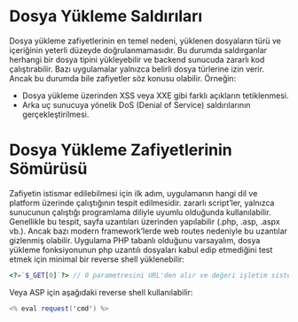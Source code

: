 # Dosya Yükleme Saldırıları
Dosya yükleme zafiyetlerinin en temel nedeni, yüklenen dosyaların türü ve içeriğinin yeterli düzeyde doğrulanmamasıdır. Bu durumda saldırganlar herhangi bir dosya tipini yükleyebilir ve backend sunucuda zararlı kod çalıştırabilir. Bazı uygulamalar yalnızca belirli dosya türlerine izin verir. Ancak bu durumda bile zafiyetler söz konusu olabilir. Örneğin:
- Dosya yükleme üzerinden XSS veya XXE gibi farklı açıkların tetiklenmesi.
- Arka uç sunucuya yönelik DoS (Denial of Service) saldırılarının gerçekleştirilmesi.

# Dosya Yükleme Zafiyetlerinin Sömürüsü
Zafiyetin istismar edilebilmesi için ilk adım, uygulamanın hangi dil ve platform üzerinde çalıştığının tespit edilmesidir. zararlı script’ler, yalnızca sunucunun çalıştığı programlama diliyle uyumlu olduğunda kullanılabilir. Genellikle bu tespit, sayfa uzantıları üzerinden yapılabilir (.php, .asp, .aspx vb.). Ancak bazı modern framework’lerde web routes nedeniyle bu uzantılar gizlenmiş olabilir. Uygulama PHP tabanlı olduğunu varsayalım, dosya yükleme fonksiyonunun php uzantılı dosyaları kabul edip etmediğini test etmek için minimal bir reverse shell yüklenebilir:
```php
<?=`$_GET[0]`?> // 0 parametresini URL'den alır ve değeri işletim sistemi komutu olarak çalıştırır
```

Veya ASP için aşağıdaki reverse shell kullanılabilir:
```c#
<% eval request('cmd') %>
```
